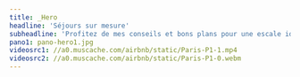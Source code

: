 ```yaml
---
title: _Hero
headline: 'Séjours sur mesure'
subheadline: 'Profitez de mes conseils et bons plans pour une escale idéale au bord de la Méditerranée.'
pano1: pano-hero1.jpg
videosrc1: //a0.muscache.com/airbnb/static/Paris-P1-1.mp4
videosrc2: //a0.muscache.com/airbnb/static/Paris-P1-0.webm
---
```


